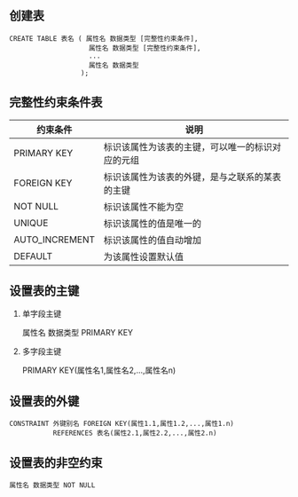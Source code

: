 ## 创建表

    CREATE TABLE 表名 ( 属性名 数据类型 [完整性约束条件],
                        属性名 数据类型 [完整性约束条件],
                        ...
                        属性名 数据类型
                      );

## 完整性约束条件表

| 约束条件       | 说明                                             |
|----------------|--------------------------------------------------|
| PRIMARY KEY    | 标识该属性为该表的主键，可以唯一的标识对应的元组 |
| FOREIGN KEY    | 标识该属性为该表的外键，是与之联系的某表的主键   |
| NOT NULL       | 标识该属性不能为空                               |
| UNIQUE         | 标识该属性的值是唯一的                           |
| AUTO_INCREMENT | 标识该属性的值自动增加                           |
| DEFAULT        | 为该属性设置默认值                               |

## 设置表的主键

1. 单字段主键

    属性名 数据类型 PRIMARY KEY

2. 多字段主键

    PRIMARY KEY(属性名1,属性名2,...,属性名n)

## 设置表的外键

    CONSTRAINT 外键别名 FOREIGN KEY(属性1.1,属性1.2,...,属性1.n)
               REFERENCES 表名(属性2.1,属性2.2,...,属性2.n)

## 设置表的非空约束

    属性名 数据类型 NOT NULL

 
